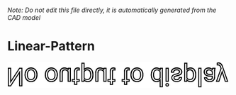 ###### Note: Do not edit this file directly, it is automatically generated from the CAD model

# Linear-Pattern

![](/project.svg)



 

